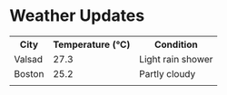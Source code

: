 # Weather Updates

<!-- WEATHER-UPDATE-START -->
<table><tr><th>City</th><th>Temperature (°C)</th><th>Condition</th></tr><tr><td>Valsad</td><td>27.3</td><td>Light rain shower</td></tr><tr><td>Boston</td><td>25.2</td><td>Partly cloudy</td></tr><tr><td></td><td></td><td></td></tr></table>
<!-- WEATHER-UPDATE-END -->
